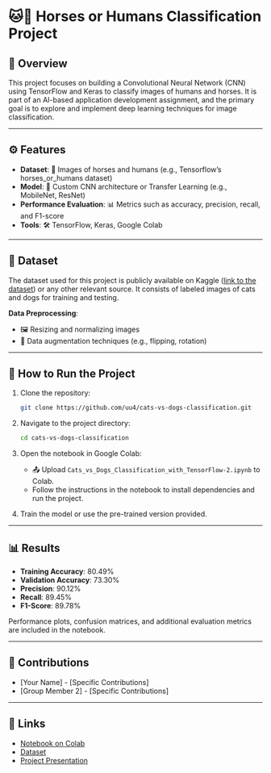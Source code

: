 # 🐱🐶 Horses or Humans Classification Project  

## 🌟 Overview  
This project focuses on building a Convolutional Neural Network (CNN) using TensorFlow and Keras to classify images of humans and horses. It is part of an AI-based application development assignment, and the primary goal is to explore and implement deep learning techniques for image classification.

---

## ⚙️ Features  
- **Dataset**: 📂 Images of horses and humans (e.g., Tensorflow’s horses_or_humans dataset)  
- **Model**: 🧠 Custom CNN architecture or Transfer Learning (e.g., MobileNet, ResNet)  
- **Performance Evaluation**: 📊 Metrics such as accuracy, precision, recall, and F1-score  
- **Tools**: 🛠️ TensorFlow, Keras, Google Colab  

---

## 📁 Dataset  
The dataset used for this project is publicly available on Kaggle ([link to the dataset](https://www.tensorflow.org/datasets/catalog/horses_or_humans)) or any other relevant source. It consists of labeled images of cats and dogs for training and testing.  

**Data Preprocessing**:  
- 🖼️ Resizing and normalizing images  
- 🔄 Data augmentation techniques (e.g., flipping, rotation)  

---

## 🚀 How to Run the Project  
1. Clone the repository:  
   ```bash
   git clone https://github.com/uu4/cats-vs-dogs-classification.git
   ```  
2. Navigate to the project directory:  
   ```bash
   cd cats-vs-dogs-classification
   ```  
3. Open the notebook in Google Colab:  
   - 📤 Upload `Cats_vs_Dogs_Classification_with_TensorFlow-2.ipynb` to Colab.  
   - Follow the instructions in the notebook to install dependencies and run the project.  

4. Train the model or use the pre-trained version provided.  

---

## 📊 Results  
- **Training Accuracy**: 80.49%  
- **Validation Accuracy**: 73.30%  
- **Precision**: 90.12%
- **Recall**: 89.45%
- **F1-Score**: 89.78%

Performance plots, confusion matrices, and additional evaluation metrics are included in the notebook.  

---

## 🤝 Contributions  
- [Your Name] - [Specific Contributions]  
- [Group Member 2] - [Specific Contributions]  

---

## 🔗 Links  
- [Notebook on Colab](https://colab.research.google.com/drive/1fHkHb4SBfPsNc-mldUaUIXYcqkF0040O?usp=share_link)  
- [Dataset](https://www.tensorflow.org/datasets/catalog/horses_or_humans)  
- [Project Presentation](#BURAYA*SUNUMUN*DRIVELINKINIFALANKOYUN)
